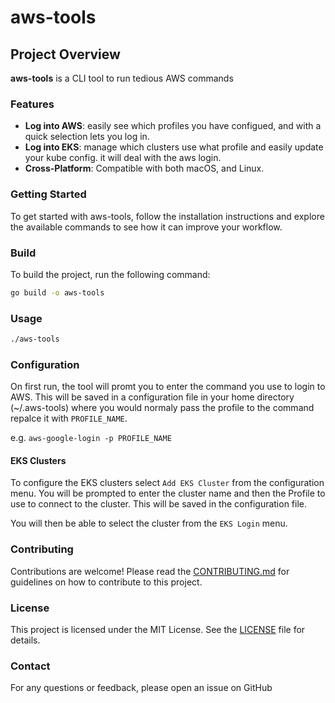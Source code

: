 # aws-tools

## Project Overview

**aws-tools** is a CLI tool to run tedious AWS commands

### Features

- **Log into AWS**: easily see which profiles you have configued, and with a quick selection lets you log in.
- **Log into EKS**: manage which clusters use what profile and easily update your kube config. it will deal with the aws login.
- **Cross-Platform**: Compatible with both macOS, and Linux.

### Getting Started

To get started with aws-tools, follow the installation instructions and explore the available commands to see how it can improve your workflow.

### Build

To build the project, run the following command:

```bash
go build -o aws-tools
```

### Usage

```bash
./aws-tools
```

### Configuration

On first run, the tool will promt you to enter the command you use to login to AWS. This will be saved in a configuration file in your home directory (~/.aws-tools) where you would normaly pass the profile to the command repalce it with `PROFILE_NAME`.

e.g. `aws-google-login -p PROFILE_NAME`

#### EKS Clusters

To configure the EKS clusters select `Add EKS Cluster` from the configuration menu. You will be prompted to enter the cluster name and then the Profile to use to connect to the cluster. This will be saved in the configuration file.

You will then be able to select the cluster from the `EKS Login` menu.

### Contributing

Contributions are welcome! Please read the [CONTRIBUTING.md](CONTRIBUTING.md) for guidelines on how to contribute to this project.

### License

This project is licensed under the MIT License. See the [LICENSE](LICENSE) file for details.

### Contact

For any questions or feedback, please open an issue on GitHub
